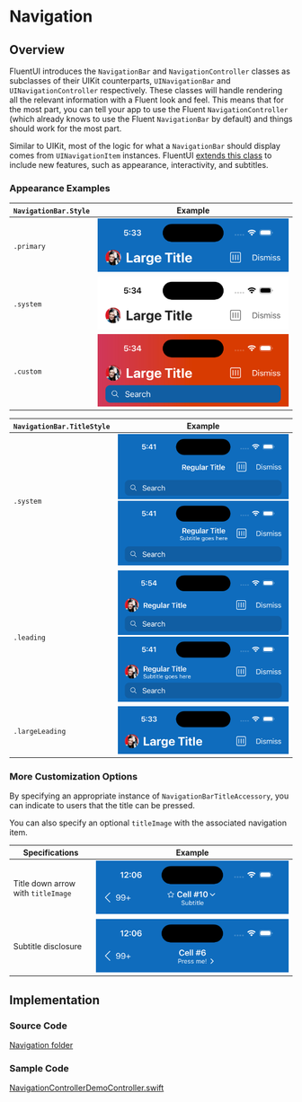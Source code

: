 # Navigation

## Overview

FluentUI introduces the `NavigationBar` and `NavigationController` classes as subclasses of their UIKit counterparts, `UINavigationBar` and `UINavigationController` respectively. These classes will handle rendering all the relevant information with a Fluent look and feel. This means that for the most part, you can tell your app to use the Fluent `NavigationController` (which already knows to use the Fluent `NavigationBar` by default) and things should work for the most part.

Similar to UIKit, most of the logic for what a `NavigationBar` should display comes from `UINavigationItem` instances. FluentUI [extends this class](../../FluentUI/Navigation/UINavigationItem%2BNavigation.swift) to include new features, such as appearance, interactivity, and subtitles.

### Appearance Examples

| `NavigationBar.Style` | Example |
|-|-|
| `.primary` | ![Navigation-Style-Primary.png](.attachments/Navigation-Style-Primary.png) |
| `.system` | ![Navigation-Style-System.png](.attachments/Navigation-Style-System.png) |
| `.custom` | ![Navigation-Style-Custom.png](.attachments/Navigation-Style-Custom.png) |

| `NavigationBar.TitleStyle` | Example |
|-|-|
| `.system` | ![Navigation-TitleStyle-System1.png](.attachments/Navigation-TitleStyle-System1.png) ![Navigation-TitleStyle-System2.png](.attachments/Navigation-TitleStyle-System2.png) |
| `.leading` | ![Navigation-TitleStyle-Leading1.png](.attachments/Navigation-TitleStyle-Leading1.png) ![Navigation-TitleStyle-Leading2.png](.attachments/Navigation-TitleStyle-Leading2.png) |
| `.largeLeading` | ![Navigation-Style-Primary.png](.attachments/Navigation-Style-Primary.png) |

### More Customization Options

By specifying an appropriate instance of `NavigationBarTitleAccessory`, you can indicate to users that the title can be pressed.

You can also specify an optional `titleImage` with the associated navigation item.

| Specifications | Example |
|-|-|
| Title down arrow with `titleImage` | ![Navigation-Accessory-Image-TitleDownArrow.png](.attachments/Navigation-Accessory-Image-TitleDownArrow.png)
| Subtitle disclosure | ![Navigation-Accessory-SubtitleDisclosure.png](.attachments/Navigation-Accessory-SubtitleDisclosure.png)

## Implementation

### Source Code

[Navigation folder](../../FluentUI/Navigation/)

### Sample Code

[NavigationControllerDemoController.swift](../../FluentUI.Demo/FluentUI.Demo/Demos/NavigationControllerDemoController.swift)
